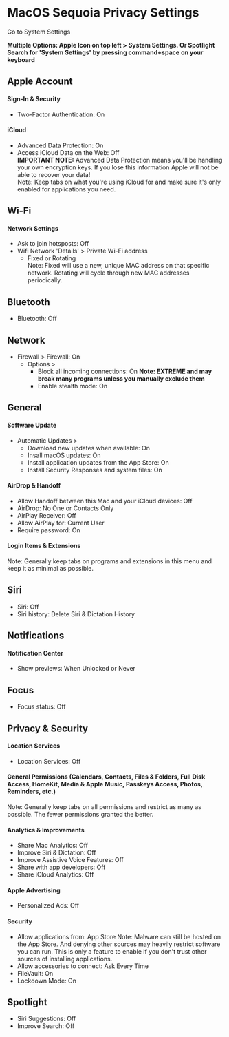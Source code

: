 # MacOS Sequoia Privacy Settings

Go to System Settings

**Multiple Options: Apple Icon on top left > System Settings. Or Spotlight Search for 'System Settings' by pressing command+space on your keyboard**



## Apple Account

#### Sign-In & Security
- Two-Factor Authentication: On


#### iCloud
- Advanced Data Protection: On
- Access iCloud Data on the Web: Off
<br>**IMPORTANT NOTE:** Advanced Data Protection means you'll be handling your own encryption keys. If you lose this information Apple will not be able to recover your data! 
<br>Note: Keep tabs on what you're using iCloud for and make sure it's only enabled for applications you need.

## Wi-Fi
#### Network Settings
- Ask to join hotsposts: Off
- Wifi Network 'Details' > Private Wi-Fi address
  - Fixed or Rotating
<br>Note: Fixed will use a new, unique MAC address on that specific network. Rotating will cycle through new MAC addresses periodically.

## Bluetooth
- Bluetooth: Off

## Network
- Firewall > Firewall: On
  - Options >
    - Block all incoming connections: On **Note: EXTREME and may break many programs unless you manually exclude them**
    - Enable stealth mode: On

## General
#### Software Update
- Automatic Updates >
  - Download new updates when available: On
  - Insall macOS updates: On
  - Install application updates from the App Store: On
  - Install Security Responses and system files: On

#### AirDrop & Handoff
- Allow Handoff between this Mac and your iCloud devices: Off
- AirDrop: No One or Contacts Only
- AirPlay Receiver: Off
- Allow AirPlay for: Current User
- Require password: On

#### Login Items & Extensions
Note: Generally keep tabs on programs and extensions in this menu and keep it as minimal as possible. 

## Siri
- Siri: Off
- Siri history: Delete Siri & Dictation History

## Notifications
#### Notification Center
- Show previews: When Unlocked or Never

## Focus
- Focus status: Off

## Privacy & Security
#### Location Services
- Location Services: Off

#### General Permissions (Calendars, Contacts, Files & Folders, Full Disk Access, HomeKit, Media & Apple Music, Passkeys Access, Photos, Reminders, etc.)
Note: Generally keep tabs on all permissions and restrict as many as possible. The fewer permissions granted the better.

#### Analytics & Improvements
- Share Mac Analytics: Off
- Improve Siri & Dictation: Off
- Improve Assistive Voice Features: Off
- Share with app developers: Off
- Share iCloud Analytics: Off

#### Apple Advertising
- Personalized Ads: Off

#### Security
- Allow applications from: App Store
Note: Malware can still be hosted on the App Store. And denying other sources may heavily restrict software you can run. This is only a feature to enable if you don't trust other sources of installing applications.
- Allow accessories to connect: Ask Every Time
- FileVault: On
- Lockdown Mode: On

## Spotlight
- Siri Suggestions: Off
- Improve Search: Off

